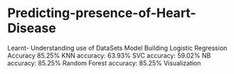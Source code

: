 # Predicting-presence-of-Heart-Disease

Learnt-
      Understanding use of DataSets
      Model Building
      Logistic Regression Accuracy 85.25%
      KNN accuracy: 63.93%
      SVC accuracy: 59.02%
      NB accuracy: 85.25%
      Random Forest accuracy: 85.25%
      Visualization

